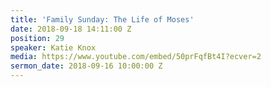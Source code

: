 ```yaml
---
title: 'Family Sunday: The Life of Moses'
date: 2018-09-18 14:11:00 Z
position: 29
speaker: Katie Knox
media: https://www.youtube.com/embed/50prFqfBt4I?ecver=2
sermon_date: 2018-09-16 10:00:00 Z
---
```


